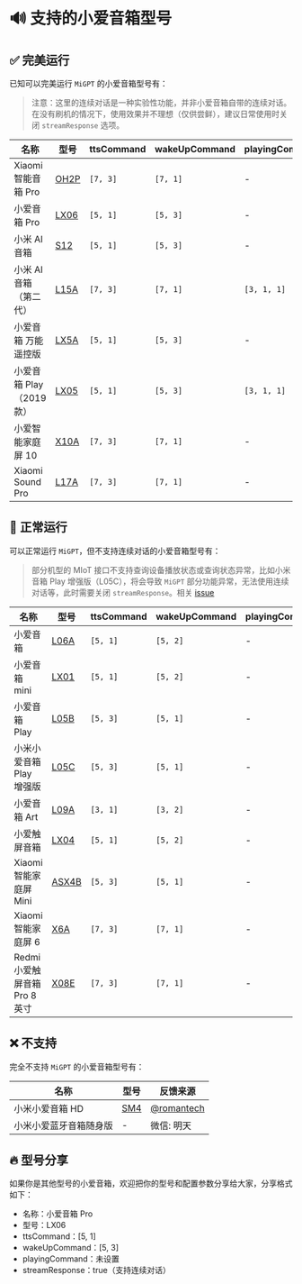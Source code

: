 # 🔊 支持的小爱音箱型号

## ✅ 完美运行

已知可以完美运行 `MiGPT` 的小爱音箱型号有：

> 注意：这里的连续对话是一种实验性功能，并非小爱音箱自带的连续对话。在没有刷机的情况下，使用效果并不理想（仅供尝鲜），建议日常使用时关闭 `streamResponse` 选项。

| 名称                     | 型号                                                                                                | ttsCommand | wakeUpCommand | playingCommand | streamResponse | 反馈来源                                                                          |
| ------------------------ | --------------------------------------------------------------------------------------------------- | ---------- | ------------- | -------------- | -------------- | --------------------------------------------------------------------------------- |
| Xiaomi 智能音箱 Pro      | [OH2P](https://home.miot-spec.com/spec?type=urn:miot-spec-v2:device:speaker:0000A015:xiaomi-oh2p:1) | `[7, 3]`   | `[7, 1]`      | -              | true           | [@idootop](https://github.com/idootop)                                            |
| 小爱音箱 Pro             | [LX06](https://home.miot-spec.com/spec?type=urn:miot-spec-v2:device:speaker:0000A015:xiaomi-lx06:2) | `[5, 1]`   | `[5, 3]`      | -              | true           | [@idootop](https://github.com/idootop)                                            |
| 小米 AI 音箱             | [S12](https://home.miot-spec.com/spec?type=urn:miot-spec-v2:device:speaker:0000A015:xiaomi-s12:2)   | `[5, 1]`   | `[5, 3]`      | -              | true           | 微信: CMSJ                                                                        |
| 小米 AI 音箱（第二代）   | [L15A](https://home.miot-spec.com/spec?type=urn:miot-spec-v2:device:speaker:0000A015:xiaomi-l15a:2) | `[7, 3]`   | `[7, 1]`      | `[3, 1, 1]`    | true           | 微信: 龙之广                                                                      |
| 小爱音箱 万能遥控版      | [LX5A](https://home.miot-spec.com/spec?type=urn:miot-spec-v2:device:speaker:0000A015:xiaomi-lx5a:2) | `[5, 1]`   | `[5, 3]`      | -              | true           | [@imhsz](https://github.com/idootop/mi-gpt/issues/62)                             |
| 小爱音箱 Play（2019 款） | [LX05](https://home.miot-spec.com/spec?type=urn:miot-spec-v2:device:speaker:0000A015:xiaomi-lx05:1) | `[5, 1]`   | `[5, 3]`      | `[3, 1, 1]`    | true           | [@wt666666](https://github.com/idootop/mi-gpt/issues/92#issuecomment-2168424538)  |
| 小爱智能家庭屏 10        | [X10A](https://home.miot-spec.com/spec?type=urn:miot-spec-v2:device:speaker:0000A015:xiaomi-x10a:1) | `[7, 3]`   | `[7, 1]`      | -              | true           | [@IDarkBoss](https://github.com/idootop/mi-gpt/issues/92#issuecomment-2190928452) |
| Xiaomi Sound Pro         | [L17A](https://home.miot-spec.com/spec?type=urn:miot-spec-v2:device:speaker:0000A015:xiaomi-l17a:1) | `[7, 3]`   | `[7, 1]`      | -              | true           | 微信: eof                                                                         |

## 🚗 正常运行

可以正常运行 `MiGPT`，但不支持连续对话的小爱音箱型号有：

> 部分机型的 MIoT 接口不支持查询设备播放状态或查询状态异常，比如小米音箱 Play 增强版（L05C），将会导致 `MiGPT` 部分功能异常，无法使用连续对话等，此时需要关闭 `streamResponse`。相关 [issue](https://github.com/idootop/mi-gpt/issues/14)

| 名称                          | 型号                                                                                                | ttsCommand | wakeUpCommand | playingCommand | streamResponse | 反馈来源                                                                               |
| ----------------------------- | --------------------------------------------------------------------------------------------------- | ---------- | ------------- | -------------- | -------------- | -------------------------------------------------------------------------------------- |
| 小爱音箱                      | [L06A](https://home.miot-spec.com/spec?type=urn:miot-spec-v2:device:speaker:0000A015:xiaomi-l06a:2) | `[5, 1]`   | `[5, 2]`      | -              | false          | [@zhanglc](https://github.com/idootop/mi-gpt/issues/42)                                |
| 小爱音箱 mini                 | [LX01](https://home.miot-spec.com/spec?type=urn:miot-spec-v2:device:speaker:0000A015:xiaomi-lx01:1) | `[5, 1]`   | `[5, 2]`      | -              | false          | [@gsscsd](https://github.com/idootop/mi-gpt/issues/92#issuecomment-2168013500)         |
| 小爱音箱 Play                 | [L05B](https://home.miot-spec.com/spec?type=urn:miot-spec-v2:device:speaker:0000A015:xiaomi-l05b:1) | `[5, 3]`   | `[5, 1]`      | -              | false          | [@BiuBiu2323](https://github.com/idootop/mi-gpt/issues/48)                             |
| 小米小爱音箱 Play 增强版      | [L05C](https://home.miot-spec.com/spec?type=urn:miot-spec-v2:device:speaker:0000A015:xiaomi-l05c:1) | `[5, 3]`   | `[5, 1]`      | -              | false          | [@lyddias](https://github.com/idootop/mi-gpt/issues/14)                                |
| 小爱音箱 Art                  | [L09A](https://home.miot-spec.com/spec?type=urn:miot-spec-v2:device:speaker:0000A015:xiaomi-l09a:1) | `[3, 1]`   | `[3, 2]`      | -              | false          | [@zwsn](https://github.com/idootop/mi-gpt/issues/92#issuecomment-2181944065)           |
| 小爱触屏音箱                  | [LX04](https://home.miot-spec.com/spec?type=urn:miot-spec-v2:device:speaker:0000A015:xiaomi-lx04:2) | `[5, 1]`   | `[5, 2]`      | -              | false          | [@ilovesouthpark](https://github.com/idootop/mi-gpt/issues/92#issuecomment-2184678990) |
| Xiaomi 智能家庭屏 Mini        | [ASX4B](https://home.miot-spec.com/spec/xiaomi.wifispeaker.x4b)                                     | `[5, 3]`   | `[5, 1]`      | -              | false          | [@VincentGresham](https://github.com/idootop/mi-gpt/issues/92#issuecomment-2645762809) |
| Xiaomi 智能家庭屏 6           | [X6A](https://home.miot-spec.com/spec?type=urn:miot-spec-v2:device:speaker:0000A015:xiaomi-x6a:1)   | `[7, 3]`   | `[7, 1]`      | -              | false          | [@Hongwing](https://github.com/idootop/mi-gpt/issues/80)                               |
| Redmi 小爱触屏音箱 Pro 8 英寸 | [X08E](https://home.miot-spec.com/spec?type=urn:miot-spec-v2:device:speaker:0000A015:xiaomi-x08e:1) | `[7, 3]`   | `[7, 1]`      | -              | false          | [@shangjiyu](https://github.com/idootop/mi-gpt/issues/20)                              |

## ❌ 不支持

完全不支持 `MiGPT` 的小爱音箱型号有：

| 名称                   | 型号                                                           | 反馈来源                                                  |
| ---------------------- | -------------------------------------------------------------- | --------------------------------------------------------- |
| 小米小爱音箱 HD        | [SM4](https://home.miot-spec.com/spec/onemore.wifispeaker.sm4) | [@romantech](https://github.com/idootop/mi-gpt/issues/91) |
| 小米小爱蓝牙音箱随身版 | -                                                              | 微信: 明天                                                |

## 🔥 型号分享

如果你是其他型号的小爱音箱，欢迎把你的型号和配置参数分享给大家，分享格式如下：

- 名称：小爱音箱 Pro
- 型号：LX06
- ttsCommand：[5, 1]
- wakeUpCommand：[5, 3]
- playingCommand：未设置
- streamResponse：true（支持连续对话）
